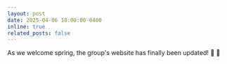 ```yaml
---
layout: post
date: 2025-04-06 18:00:00-0400
inline: true
related_posts: false
---
```


As we welcome spring, the group's website has finally been updated! :seedling: :cherry_blossom:
